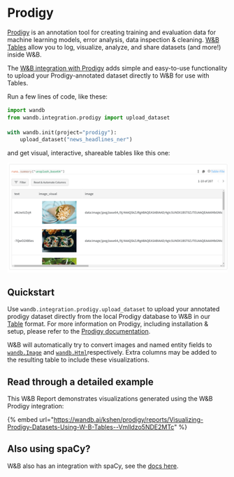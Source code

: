 # Prodigy

[Prodigy](https://prodi.gy/) is an annotation tool for creating training and evaluation data for machine learning models, error analysis, data inspection & cleaning. [W\&B Tables](../../data-vis/tables-quickstart.md) allow you to log, visualize, analyze, and share datasets (and more!) inside W\&B.

The [W\&B integration with Prodigy](https://github.com/wandb/client/blob/master/wandb/integration/prodigy/prodigy.py) adds simple and easy-to-use functionality to upload your Prodigy-annotated dataset directly to W\&B for use with Tables.

Run a few lines of code, like these:

```python
import wandb
from wandb.integration.prodigy import upload_dataset

with wandb.init(project="prodigy"):
    upload_dataset("news_headlines_ner")
```

and get visual, interactive, shareable tables like this one:

![](<../../../.gitbook/assets/Screenshot from 2021-08-25 13-04-57.png>)

## Quickstart

Use `wandb.integration.prodigy.upload_dataset` to upload your annotated prodigy dataset directly from the local Prodigy database to W\&B in our [Table](https://docs.wandb.ai/ref/python/data-types/table) format. For more information on Prodigy, including installation & setup, please refer to the [Prodigy documentation](https://prodi.gy/docs/).

W\&B will automatically try to convert images and named entity fields to [`wandb.Image`](https://docs.wandb.ai/ref/python/data-types/image) and [`wandb.Html`](https://docs.wandb.ai/ref/python/data-types/html)respectively. Extra columns may be added to the resulting table to include these visualizations.

## Read through a detailed example

This W\&B Report demonstrates visualizations generated using the W\&B Prodigy integration:

{% embed url="https://wandb.ai/kshen/prodigy/reports/Visualizing-Prodigy-Datasets-Using-W-B-Tables--Vmlldzo5NDE2MTc" %}

## Also using spaCy?

W\&B also has an integration with spaCy, see the [docs here](https://docs.wandb.ai/guides/integrations/spacy).
